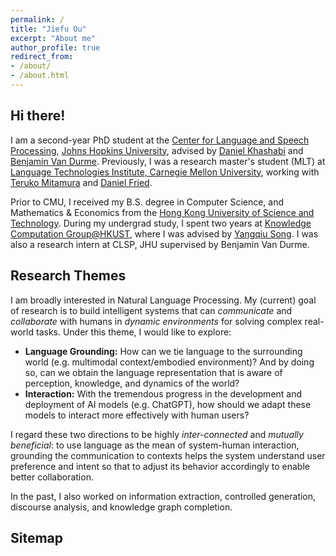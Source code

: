```yaml
---
permalink: / 
title: "Jiefu Ou"
excerpt: "About me"
author_profile: true 
redirect_from:
- /about/
- /about.html
---
```


## Hi there!
I am a second-year PhD student at the [Center for Language and Speech Processing](https://www.clsp.jhu.edu/), [Johns Hopkins University](https://www.jhu.edu/), advised by [Daniel Khashabi](https://danielkhashabi.com/) and [Benjamin Van Durme](https://www.cs.jhu.edu/~vandurme/index.html). Previously, I was a research master's student (MLT) at [Language Technologies Institute, Carnegie Mellon University](https://www.lti.cs.cmu.edu/), working with [Teruko Mitamura](https://www.cs.cmu.edu/~teruko/) and [Daniel Fried](https://dpfried.github.io/).

Prior to CMU, I received my B.S. degree in Computer Science, and Mathematics & Economics from the [Hong Kong University of Science and Technology](https://hkust.edu.hk/). During my undergrad study, I spent two years at [Knowledge Computation Group@HKUST](https://github.com/HKUST-KnowComp), where I was advised by [Yangqiu Song](https://www.cse.ust.hk/~yqsong/). I was also a research intern at CLSP, JHU supervised by Benjamin Van Durme.

## Research Themes
I am broadly interested in Natural Language Processing. My (current) goal of research is to build intelligent systems that can _communicate_ and _collaborate_ with humans in _dynamic environments_ for solving complex real-world tasks. Under this theme, I would like to explore:

- **Language Grounding:** How can we tie language to the surrounding world (e.g. multimodal context/embodied environment)? And by doing so, can we obtain the language representation that is aware of perception, knowledge, and dynamics of the world?
- **Interaction:** With the tremendous progress in the development and deployment of AI models (e.g. ChatGPT), how should we adapt these models to interact more effectively with human users? 

I regard these two directions to be highly _inter-connected_ and _mutually beneficial_: to use language as the mean of system-human interaction, grounding the communication to contexts helps the system understand user preference and intent so that to adjust its behavior accordingly to enable better collaboration.

In the past, I also worked on information extraction, controlled generation, discourse analysis, and knowledge graph completion.

## Sitemap

<script type="text/javascript" id="clustrmaps" src="//clustrmaps.com/map_v2.js?d=SKcjgzgQyI-EES5nZZIvRwf28tW3deze8IRxPDpf-hE&cl=ffffff&w=a"></script>
